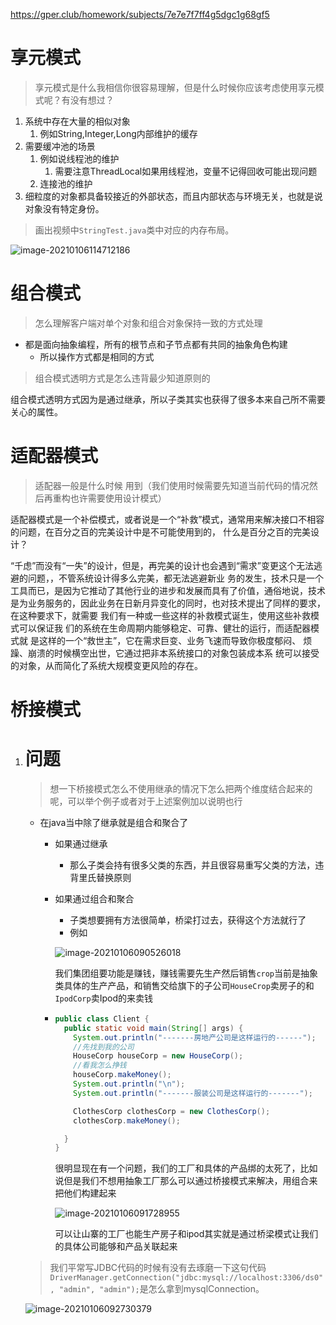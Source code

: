 

https://gper.club/homework/subjects/7e7e7f7ff4g5dgc1g68gf5

# 享元模式

> 享元模式是什么我相信你很容易理解，但是什么时候你应该考虑使用享元模式呢？有没有想过？

1. 系统中存在大量的相似对象
   1. 例如String,Integer,Long内部维护的缓存
2. 需要缓冲池的场景
   1. 例如说线程池的维护
      1. 需要注意ThreadLocal如果用线程池，变量不记得回收可能出现问题
   2. 连接池的维护
3. 细粒度的对象都具备较接近的外部状态，而且内部状态与环境无关，也就是说对象没有特定身份。

> 画出视频中`StringTest.java`类中对应的内存布局。

![image-20210106114712186](https://zzy0-0.oss-cn-shanghai.aliyuncs.com/blog/2021-01-06-034801.png)

# 组合模式



> 怎么理解客户端对单个对象和组合对象保持一致的方式处理

- 都是面向抽象编程，所有的根节点和子节点都有共同的抽象角色构建
  - 所以操作方式都是相同的方式

> 组合模式透明方式是怎么违背最少知道原则的

组合模式透明方式因为是通过继承，所以子类其实也获得了很多本来自己所不需要关心的属性。

# 适配器模式

> 适配器一般是什么时候 用到（我们使用时候需要先知道当前代码的情况然后再重构也许需要使用设计模式）

​	适配器模式是一个补偿模式，或者说是一个“补救”模式，通常用来解决接口不相容的问题，在百分之百的完美设计中是不可能使用到的， 什么是百分之百的完美设计？

“千虑”而没有“一失”的设计，但是，再完美的设计也会遇到“需求”变更这个无法逃避的问题，，不管系统设计得多么完美，都无法逃避新业 务的发生，技术只是一个工具而已，是因为它推动了其他行业的进步和发展而具有了价值，通俗地说，技术是为业务服务的，因此业务在日新月异变化的同时，也对技术提出了同样的要求，在这种要求下，就需要 我们有一种或一些这样的补救模式诞生，使用这些补救模式可以保证我 们的系统在生命周期内能够稳定、可靠、健壮的运行，而适配器模式就 是这样的一个“救世主”，它在需求巨变、业务飞速而导致你极度郁闷、 烦躁、崩溃的时候横空出世，它通过把非本系统接口的对象包装成本系 统可以接受的对象，从而简化了系统大规模变更风险的存在。

# 桥接模式

1. # 问题

   > 想一下桥接模式怎么不使用继承的情况下怎么把两个维度结合起来的呢，可以举个例子或者对于上述案例加以说明也行

   - 在java当中除了继承就是组合和聚合了

     - 如果通过继承

       - 那么子类会持有很多父类的东西，并且很容易重写父类的方法，违背里氏替换原则

     - 如果通过组合和聚合

       - 子类想要拥有方法很简单，桥梁打过去，获得这个方法就行了
       - 例如

       ![image-20210106090526018](https://zzy0-0.oss-cn-shanghai.aliyuncs.com/blog/2021-01-06-013348.png)

       

       我们集团组要功能是赚钱，赚钱需要先生产然后销售`crop`当前是抽象类具体的生产产品，和销售交给旗下的子公司`HouseCrop`卖房子的和`IpodCorp`卖Ipod的来卖钱

     - ```java
       public class Client {
         public static void main(String[] args) {
           System.out.println("-------房地产公司是这样运行的------");
           //先找到我的公司
           HouseCorp houseCorp = new HouseCorp();
           //看我怎么挣钱
           houseCorp.makeMoney();
           System.out.println("\n");
           System.out.println("-------服装公司是这样运行的-------");
       
           ClothesCorp clothesCorp = new ClothesCorp();
           clothesCorp.makeMoney();
       
         }
       }
       ```

       很明显现在有一个问题，我们的工厂和具体的产品绑的太死了，比如说但是我们不想用抽象工厂那么可以通过桥接模式来解决，用组合来把他们构建起来

       ![image-20210106091728955](https://zzy0-0.oss-cn-shanghai.aliyuncs.com/blog/2021-01-06-013349.png)

       可以让山寨的工厂也能生产房子和ipod其实就是通过桥梁模式让我们的具体公司能够和产品关联起来

   > 我们平常写JDBC代码的时候有没有去琢磨一下这句代码`DriverManager.getConnection("jdbc:mysql://localhost:3306/ds0", "admin", "admin");`是怎么拿到mysqlConnection。

   ![image-20210106092730379](https://zzy0-0.oss-cn-shanghai.aliyuncs.com/blog/2021-01-06-13350.png)

   

